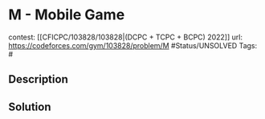 # M - Mobile Game

contest: [[CFICPC/103828/103828|(DCPC + TCPC + BCPC) 2022]]
url: https://codeforces.com/gym/103828/problem/M
#Status/UNSOLVED
Tags: #

## Description

## Solution

